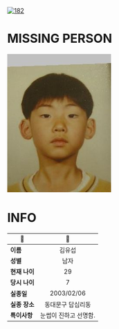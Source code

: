 [![182](https://img.shields.io/badge/%EC%8B%A4%EC%A2%85%EC%8B%A0%EA%B3%A0%EB%8A%94%20%EA%B5%AD%EB%B2%88%EC%97%86%EC%9D%B4-182-blue)](http://safe182.go.kr/index.do)

# MISSING PERSON

<img src="./missing_person.jpg">

# INFO

|🔑|💎|
|--|:--:|
|**이름**|김유섭|
|**성별**|남자|
|**현재 나이**|29|
|**당시 나이**|7|
|**실종일**|2003/02/06|
|**실종 장소**|동대문구 답십리동|
|**특이사항**|눈썹이 진하고 선명함.|
